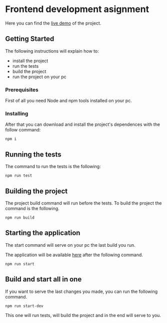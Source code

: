 # Frontend development asignment

Here you can find the [live demo](https://frontend-assignment.herokuapp.com/) of the project.

## Getting Started

The following instructions will explain how to:
* install the project
* run the tests
* build the project
* run the project on your pc

### Prerequisites

First of all you need Node and npm tools installed on your pc.

### Installing

After that you can download and install the project's dependences with the follow command:

```
npm i
```

## Running the tests

The command to run the tests is the following:

```
npm run test
```

## Building the project

The project build command will run before the tests. To build the project the command is the following.

```
npm run build
```

## Starting the application

The start command will serve on your pc the last build you run. 

The application will be available [here](http://localhost:8080) after the following command.

```
npm run start
```

## Build and start all in one

If you want to serve the last changes you made, you can run the following command.

```
npm run start-dev
```

This one will run tests, will build the project and in the end will serve to you.
